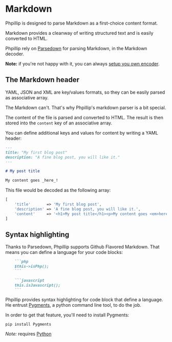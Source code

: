 # Markdown

Phpillip is designed to parse Markdown as a first-choice content format.

Markdown provides a cleanway of writing structured text and is easily converted to HTML.

Phpillip rely on [Parsedown](http://parsedown.org/) for parsing Markdown, in the Markdown decoder.

__Note:__ if you're not happy with it, you can always [setup you own encoder](../content/formats.md).

## The Markdown header

YAML, JSON and XML are key/values formats, so they can be easily parsed as associative array.

The Markdown can't. That's why Phpillip's markdown parser is a bit special.

The content of the file is parsed and converted to HTML.
The result is then stored into the `content` key of an associative array.

You can define additional keys and values for content by writing a YAML header:

``` markdown
---
title: "My first blog post"
description: "A fine blog post, you will like it."
---

# My post title

My content goes _here_!
```

This file would be decoded as the following array:

``` php
[
    'title'       => 'My first blog post',
    'description' => 'A fine blog post, you will like it.',
    'content'     => '<h1>My post title</h1><p>My content goes <em>here</em>!</p>'
]
```

## Syntax highlighting

Thanks to Parsedown, Phpillip supports Github Flavored Markdown.
That means you can define a language for your code blocks:

```markdown
    ```php
    $this->isPhp();
    ```

    ```javascript
    this.isJavascript();
    ```
```

Phpillip provides syntax highlighting for code block that define a language. He entrust [Pygments](http://pygments.org/), a python command line tool, to do the job.

In order to get that feature, you'll need to install Pygments:

    pip install Pygments

_Note:_ requires [Python](https://www.python.org/downloads/)
